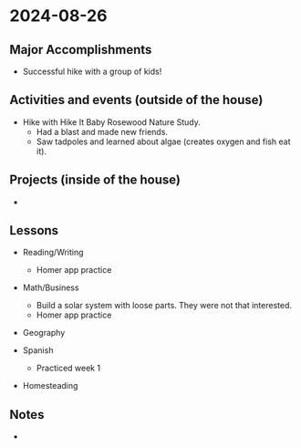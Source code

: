 # 2024-08-26

## Major Accomplishments

*  Successful hike with a group of kids!

## Activities and events (outside of the house)
* Hike with Hike It Baby Rosewood Nature Study. 
  * Had a blast and made new friends.
  * Saw tadpoles and learned about algae (creates oxygen and fish eat it). 


## Projects (inside of the house)
* 


## Lessons
* Reading/Writing
    * Homer app practice
* Math/Business
    * Build a solar system with loose parts. They were not that interested. 
    * Homer app practice
* Geography
* Spanish
    * Practiced week 1

* Homesteading


## Notes
* 





